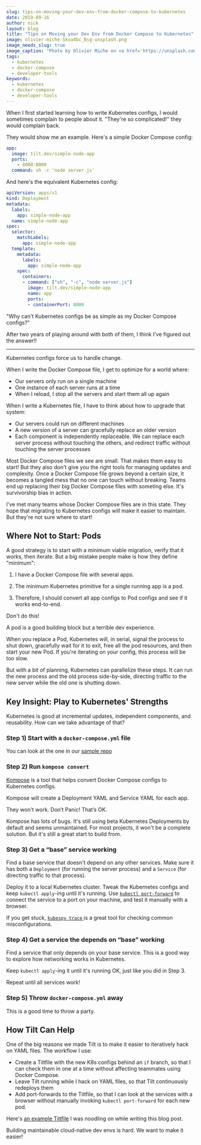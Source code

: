 ```yaml
---
slug: tips-on-moving-your-dev-env-from-docker-compose-to-kubernetes
date: 2019-09-16
author: nick
layout: blog
title: "Tips on Moving your Dev Env from Docker Compose to Kubernetes"
image: olivier-miche-Skva4bc_Bsg-unsplash.png
image_needs_slug: true
image_caption: "Photo by Olivier Miche on <a href='https://unsplash.com/photos/Skva4bc_Bsg'>Unsplash</a>"
tags:
  - kubernetes
  - docker-compose
  - developer-tools
keywords:
  - kubernetes
  - docker-compose
  - developer-tools
---
```


When I first started learning how to write Kubernetes configs, I would sometimes
complain to people about it. "They're so complicated!" they would complain back.

They would show me an example. Here's a simple Docker Compose config:

```yaml
app:
  image: tilt.dev/simple-node-app
  ports:
    - 8000:8000
  command: sh -c 'node server.js'
```

And here's the equivalent Kubernetes config:

```yaml
apiVersion: apps/v1
kind: Deployment
metadata:
  labels:
    app: simple-node-app
  name: simple-node-app
spec:
  selector:
    matchLabels:
      app: simple-node-app
  template:
    metadata:
      labels:
        app: simple-node-app
    spec:
      containers:
      - command: ["sh", "-c", "node server.js"]
        image: tilt.dev/simple-node-app
        name: app
        ports:
        - containerPort: 8000
```

"Why can't Kubernetes configs be as simple as my Docker Compose configs?"

After two years of playing around with both of them, I think I've figured out
the answer!!

---

Kubernetes configs force us to handle change.

When I write the Docker Compose file, I get to optimize for a world where:

- Our servers only run on a single machine
- One instance of each server runs at a time
- When I reload, I stop all the servers and start them all up again

When I write a Kubernetes file, I have to think about how to upgrade that system:

- Our servers could run on different machines
- A new version of a server can gracefully replace an older version
- Each component is independently replaceable. We can replace each server
  process without touching the others, and redirect traffic without touching
  the server processes

Most Docker Compose files we see are small. That makes them easy to start! But
they also don't give you the right tools for managing updates and
complexity. Once a Docker Compose file grows beyond a certain size, it becomes a
tangled mess that no one can touch without breaking. Teams end up replacing
their big Docker Compose files with someting else. It's survivorship bias in
action.

I've met many teams whose Docker Compose files are in this state. They hope
that migrating to Kubernetes configs will make it easier to maintain. But
they're not sure where to start!

## Where Not to Start: Pods

A good strategy is to start with a minimum viable migration, verify that it
works, then iterate. But a big mistake people make is how they define
"minimum":

1. I have a Docker Compose file with several apps.

2. The minimum Kubernetes primitive for a single running app is a pod.

3. Therefore, I should convert all app configs to Pod configs and see if it works end-to-end.

Don't do this!

A pod is a good building block but a terrible dev experience.

When you replace a Pod, Kubernetes will, in serial, signal the process to shut
down, gracefully wait for it to exit, free all the pod resources, and then start
your new Pod. If you're iterating on your config, this process will be too slow.

But with a bit of planning, Kubernetes can parallelize these steps. It can run
the new process and the old process side-by-side, directing traffic to the new
server while the old one is shutting down.

## Key Insight: Play to Kubernetes' Strengths

Kubernetes is good at incremental updates, independent components, and
reusability. How can we take advantage of that?

### Step 1) Start with a `docker-compose.yml` file

You can look at the one in our [sample repo](https://github.com/windmilleng/express-redis-docker)

### Step 2) Run `kompose convert`

[Kompose](https://github.com/kubernetes/kompose) is a tool that helps convert Docker Compose configs to Kubernetes configs.

Kompose will create a Deployment YAML and Service YAML for each app.

They won't work. Don’t Panic! That’s OK.

Kompose has lots of bugs. It's still using beta Kubernetes Deployments by default
and seems unmaintained. For most projects, it won't be a complete solution. But
it's still a great start to build from.

### Step 3) Get a “base” service working

Find a base service that doesn't depend on any other services. Make sure it has
both a `Deployment` (for running the server process) and a `Service` (for
directing traffic to that process).

Deploy it to a local Kubernetes cluster. Tweak the Kubernetes configs and keep
`kubectl apply`-ing until it's running. Use
[`kubectl port-forward`](https://kubernetes.io/docs/tasks/access-application-cluster/port-forward-access-application-cluster/)
to connect the service to a port on your machine, and test it manually with a
browser.

If you get stuck, [`kubespy trace` ](https://www.pulumi.com/blog/kubespy-trace-a-real-time-view-into-the-heart-of-a-kubernetes-service/)
is a great tool for checking common misconfigurations.

### Step 4) Get a service the depends on “base” working

Find a service that only depends on your base service. This is a good way to
explore how networking works in Kubernetes.

Keep `kubectl apply`-ing it until it's running OK, just like you did in Step 3.

Repeat until all services work!

### Step 5) Throw `docker-compose.yml` away

This is a good time to throw a party.

## How Tilt Can Help

One of the big reasons we made Tilt is to make it easier to iteratively hack on
YAML files. The workflow I use:

- Create a Tiltfile with the new K8s configs behind an `if` branch, so that I
  can check them in one at a time without affecting teammates using Docker Compose.
- Leave Tilt running while I hack on YAML files, so that Tilt continuously redeploys them
- Add port-forwards to the Tiltfile, so that I can look at the services with
  a browser without manually invoking `kubectl port-forward` for each new pod.

Here's
[an example Tiltfile](https://github.com/windmilleng/express-redis-docker/blob/kompose-example/Tiltfile)
I was noodling on while writing this blog post.

Building maintainable cloud-native dev envs is hard. We want to make it easier!





